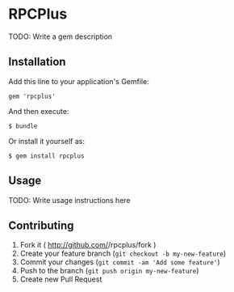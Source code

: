 # RPCPlus

TODO: Write a gem description

## Installation

Add this line to your application's Gemfile:

    gem 'rpcplus'

And then execute:

    $ bundle

Or install it yourself as:

    $ gem install rpcplus

## Usage

TODO: Write usage instructions here

## Contributing

1. Fork it ( http://github.com/<my-github-username>/rpcplus/fork )
2. Create your feature branch (`git checkout -b my-new-feature`)
3. Commit your changes (`git commit -am 'Add some feature'`)
4. Push to the branch (`git push origin my-new-feature`)
5. Create new Pull Request
